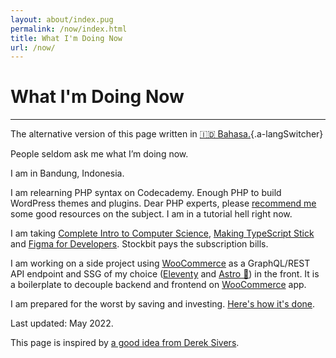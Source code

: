 ```yaml
---
layout: about/index.pug
permalink: /now/index.html
title: What I'm Doing Now
url: /now/
---
```


# What I'm Doing Now
--------------------

The alternative version of this page written in [🇮🇩 Bahasa.](/now/id){.a-langSwitcher}

People seldom ask me what I’m doing now.

I am in Bandung, Indonesia.

I am relearning PHP syntax on Codecademy. Enough PHP to build WordPress themes and plugins. Dear PHP experts, please [recommend me](mailto:muhammaddeni90@gmail.com) some good resources on the subject. I am in a tutorial hell right now.

I am taking [Complete Intro to Computer Science](https://frontendmasters.com/courses/computer-science-v2/), [Making TypeScript Stick](https://frontendmasters.com/courses/typescript-practice/) and [Figma for Developers](https://frontendmasters.com/courses/figma). Stockbit pays the subscription bills.

I am working on a side project using [WooCommerce](https://woocommerce.com/) as a GraphQL/REST API endpoint and SSG of my choice ([Eleventy](https://www.11ty.dev/) and [Astro 🌟](https://astro.build/)) in the front. It is a boilerplate to decouple backend and frontend on [WooCommerce](https://woocommerce.com/) app.

I am prepared for the worst by saving and investing. [Here's how it's done](https://miayam.io/articles/aldi-taher-tujuan-investasi-dan-manajemen-keuangan).

Last updated: May 2022.

This page is inspired by [a good idea from Derek Sivers](https://sive.rs/now).